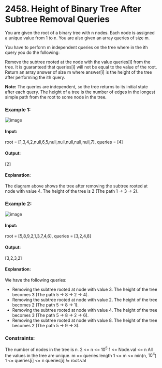 # 2458. Height of Binary Tree After Subtree Removal Queries
You are given the root of a binary tree with n nodes. Each node is assigned a unique value from 1 to n. You are also given an array queries of size m.

You have to perform m independent queries on the tree where in the ith query you do the following:

Remove the subtree rooted at the node with the value queries[i] from the tree. It is guaranteed that queries[i] will not be equal to the value of the root.
Return an array answer of size m where answer[i] is the height of the tree after performing the ith query.

**Note:**
The queries are independent, so the tree returns to its initial state after each query.
The height of a tree is the number of edges in the longest simple path from the root to some node in the tree.
 
### Example 1:
![image](https://github.com/user-attachments/assets/567667d0-4f47-4d4c-a810-7f6649a6b4a8)
#### Input:
root = [1,3,4,2,null,6,5,null,null,null,null,null,7], queries = [4]
#### Output:
[2]
#### Explanation:
The diagram above shows the tree after removing the subtree rooted at node with value 4.
The height of the tree is 2 (The path 1 -> 3 -> 2).

### Example 2:
![image](https://github.com/user-attachments/assets/99f05c7b-4ab6-443e-b6ad-6d7271716d5a)
#### Input: 
root = [5,8,9,2,1,3,7,4,6], queries = [3,2,4,8]
#### Output:
[3,2,3,2]
#### Explanation: 
We have the following queries:
- Removing the subtree rooted at node with value 3. The height of the tree becomes 3 (The path 5 -> 8 -> 2 -> 4).
- Removing the subtree rooted at node with value 2. The height of the tree becomes 2 (The path 5 -> 8 -> 1).
- Removing the subtree rooted at node with value 4. The height of the tree becomes 3 (The path 5 -> 8 -> 2 -> 6).
- Removing the subtree rooted at node with value 8. The height of the tree becomes 2 (The path 5 -> 9 -> 3).
 
### Constraints:
The number of nodes in the tree is n.
2 <= n <= $`10^5`$
1 <= Node.val <= n
All the values in the tree are unique.
m == queries.length
1 <= m <= min(n, $`10^4`$)
1 <= queries[i] <= n
queries[i] != root.val


